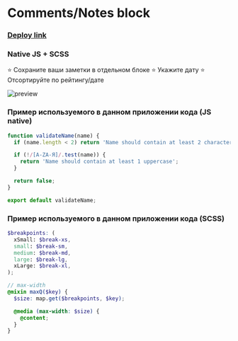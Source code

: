 # Comments/Notes block

### [Deploy link](https://istiniel.github.io/comments-nativeJS)

### Native JS + SCSS

:star: Сохраните ваши заметки в отдельном блоке
:star: Укажите дату
:star: Отсортируйте по рейтингу/дате

![preview](https://github.com/Istiniel/comments-nativeJS/tree/main/src/images/readme_preview.png)

### Пример используемого в данном приложении кода (JS native)

```js
function validateName(name) {
  if (name.length < 2) return 'Name should contain at least 2 characters';

  if (!/[A-ZА-Я]/.test(name)) {
    return 'Name should contain at least 1 uppercase';
  }

  return false;
}

export default validateName;
```

### Пример используемого в данном приложении кода (SCSS)

```scss
$breakpoints: (
  xSmall: $break-xs,
  small: $break-sm,
  medium: $break-md,
  large: $break-lg,
  xLarge: $break-xl,
);

// max-width
@mixin maxQ($key) {
  $size: map.get($breakpoints, $key);

  @media (max-width: $size) {
    @content;
  }
}
```
